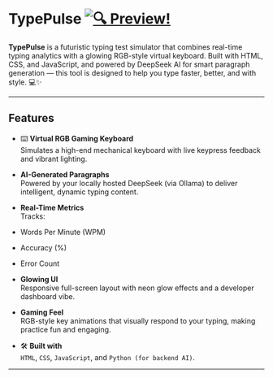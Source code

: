 # TypePulse            [![🔍 Preview!](https://img.shields.io/badge/🔍-Preview!-0a84ff?style=for-the-badge&logo=eye&logoColor=white)](https://nikashlamsal.github.io/TypePulse/)

**TypePulse** is a futuristic typing test simulator that combines real-time typing analytics with a glowing RGB-style virtual keyboard. Built with HTML, CSS, and JavaScript, and powered by DeepSeek AI for smart paragraph generation — this tool is designed to help you type faster, better, and with style. 💻✨

---

## Features

- ⌨️ **Virtual RGB Gaming Keyboard**  
  Simulates a high-end mechanical keyboard with live keypress feedback and vibrant lighting.

-  **AI-Generated Paragraphs**  
  Powered by your locally hosted DeepSeek (via Ollama) to deliver intelligent, dynamic typing content.

-  **Real-Time Metrics**  
  Tracks:
  - Words Per Minute (WPM)
  - Accuracy (%)
  - Error Count

  - **Glowing UI**  
  Responsive full-screen layout with neon glow effects and a developer dashboard vibe.

-  **Gaming Feel**  
  RGB-style key animations that visually respond to your typing, making practice fun and engaging.

- 🛠️ **Built with**  
  `HTML`, `CSS`, `JavaScript`, and `Python (for backend AI)`.

---
